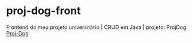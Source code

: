# proj-dog-front
Frontend do meu projeto universitário | CRUD em Java | projeto: ProjDog  
[Proj-Dog](https://github.com/JeanRodrigues1/proj-dog)
